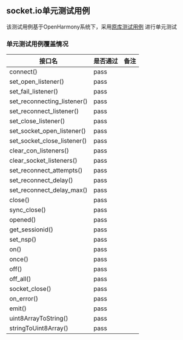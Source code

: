 ## socket.io单元测试用例

该测试用例基于OpenHarmony系统下，采用[原库测试用例](https://gitee.com/hihopeorg/socketio/blob/master/entry/src/ohosTest/) 进行单元测试

### 单元测试用例覆盖情况

| 接口名                | 是否通过 |备注|
|--------------------|---|---|
| connect()     |pass|
| set_open_listener()             |pass|
| set_fail_listener()                |pass|
| set_reconnecting_listener()          |pass|
| set_reconnect_listener()          |pass|
| set_close_listener()      |pass|
| set_socket_open_listener()      |pass|
| set_socket_close_listener()      |pass|
| clear_con_listeners()      |pass|
| clear_socket_listeners()      |pass|
| set_reconnect_attempts()      |pass|
| set_reconnect_delay()      |pass|
| set_reconnect_delay_max()      |pass|
| close()      |pass|
| sync_close()      |pass|
| opened()      |pass|
| get_sessionid()      |pass|
| set_nsp()      |pass|
| on()      |pass|
| once()      |pass|
| off()      |pass|
| off_all()      |pass|
| socket_close()      |pass|
| on_error()      |pass|
| emit()      |pass|
| uint8ArrayToString()      |pass|
| stringToUint8Array()      |pass|